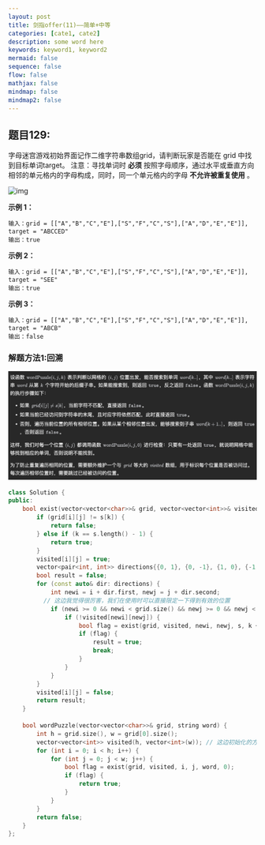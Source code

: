 ```yaml
---
layout: post
title: 剑指offer(11)——简单+中等
categories: [cate1, cate2]
description: some word here
keywords: keyword1, keyword2
mermaid: false
sequence: false
flow: false
mathjax: false
mindmap: false
mindmap2: false
---
```




## 题目129:

字母迷宫游戏初始界面记作二维字符串数组grid，请判断玩家是否能在 grid 中找到目标单词target。
注意：寻找单词时 **必须** 按照字母顺序，通过水平或垂直方向相邻的单元格内的字母构成，同时，同一个单元格内的字母 **不允许被重复使用** 。

 

![img](https://assets.leetcode.com/uploads/2020/11/04/word2.jpg)

 

**示例 1：**

```
输入：grid = [["A","B","C","E"],["S","F","C","S"],["A","D","E","E"]], target = "ABCCED"
输出：true
```

**示例 2：**

```
输入：grid = [["A","B","C","E"],["S","F","C","S"],["A","D","E","E"]], target = "SEE"
输出：true
```

**示例 3：**

```
输入：grid = [["A","B","C","E"],["S","F","C","S"],["A","D","E","E"]], target = "ABCB"
输出：false
```

### 解题方法1:回溯

![image-20230925193802544](https://github.com/ShadowOnYOU/images/blob/main/test202309251938048.png?raw=true)

```c++
class Solution {
public:
    bool exist(vector<vector<char>>& grid, vector<vector<int>>& visited, int i, int j, string& s, int k) {
        if (grid[i][j] != s[k]) {
            return false;
        } else if (k == s.length() - 1) {
            return true;
        }
        visited[i][j] = true;
        vector<pair<int, int>> directions{{0, 1}, {0, -1}, {1, 0}, {-1, 0}};
        bool result = false;
        for (const auto& dir: directions) {
            int newi = i + dir.first, newj = j + dir.second;
          // 这边我觉得很厉害，我们在使用时可以直接限定一下得到有效的位置
            if (newi >= 0 && newi < grid.size() && newj >= 0 && newj < grid[0].size()) {
                if (!visited[newi][newj]) {
                    bool flag = exist(grid, visited, newi, newj, s, k + 1);
                    if (flag) {
                        result = true;
                        break;
                    }
                }
            }
        }
        visited[i][j] = false;
        return result;
    }

    bool wordPuzzle(vector<vector<char>>& grid, string word) {
        int h = grid.size(), w = grid[0].size();
        vector<vector<int>> visited(h, vector<int>(w)); // 这边初始化的方式可以学习一下
        for (int i = 0; i < h; i++) {
            for (int j = 0; j < w; j++) {
                bool flag = exist(grid, visited, i, j, word, 0);
                if (flag) {
                    return true;
                }
            }
        }
        return false;
    }
};
```

